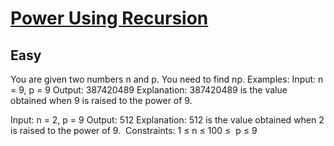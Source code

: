 # [Power Using Recursion](https://www.geeksforgeeks.org/problems/power-using-recursion/1?page=2&difficulty=Basic&status=unsolved&sortBy=submissions)
## Easy
You are given two numbers n and p. You need to find np.
Examples:
Input: n = 9, p = 9 
Output: 387420489
Explanation: 387420489 is the value obtained when 9 is raised to the power of 9.

Input: n = 2, p = 9
Output: 512
Explanation: 512 is the value obtained when 2 is raised to the power of 9.&nbsp; 
Constraints: 1 ≤ n ≤ 100 ≤ &nbsp;p ≤ 9